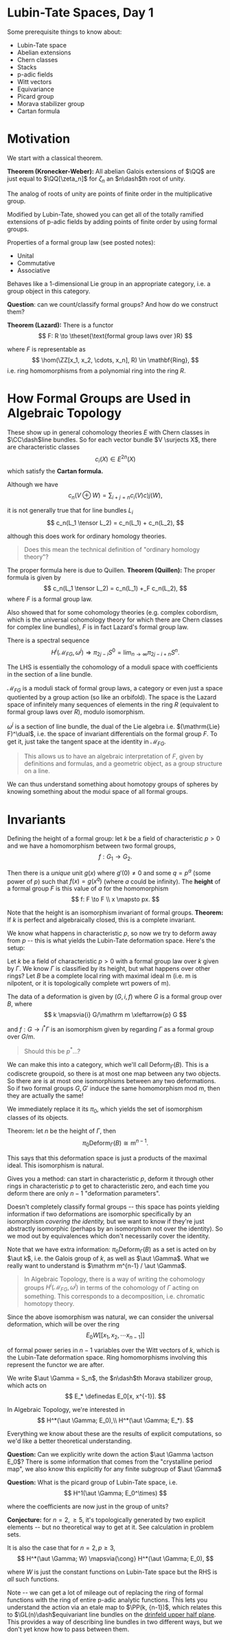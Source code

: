 # Lubin-Tate Spaces, Day 1

Some prerequisite things to know about:
- Lubin-Tate space
- Abelian extensions 
- Chern classes
- Stacks
- p-adic fields
- Witt vectors
- Equivariance
- Picard group
- Morava stabilizer group
- Cartan formula

# Motivation

We start with a classical theorem.

**Theorem (Kronecker-Weber):**  All abelian Galois extensions of $\QQ$ are just equal to $\QQ[\zeta_n]$ for $\zeta_n$ an $n\dash$th root of unity.

The analog of roots of unity are points of finite order in the multiplicative group.

Modified by Lubin-Tate, showed you can get all of the totally ramified extensions of p-adic fields by adding points of finite order by using formal groups.

Properties of a formal group law (see posted notes):
- Unital
- Commutative
- Associative

Behaves like a 1-dimensional Lie group in an appropriate category, i.e. a group object in this category.

**Question**: can we count/classify formal groups? And how do we construct them?

**Theorem (Lazard):** There is a functor
$$
F: R \to \theset{\text{formal group laws over }R}
$$

where $F$ is representable as 
$$
\hom(\ZZ[x_1, x_2, \cdots, x_n], R) \in \mathbf{Ring},
$$ 
i.e. ring homomorphisms from a polynomial ring into the ring $R$.

# How Formal Groups are Used in Algebraic Topology

These show up in general cohomology theories $E$ with Chern classes in $\CC\dash$line bundles. So for each vector bundle $V \surjects X$, there are characteristic classes 
$$
c_i(X) \in E^{2n}(X)
$$ 
which satisfy the **Cartan formula.**

Although we have 
$$
c_n(V \oplus W) = \sum_{i+j=n} c_i(V)c)j(W),
$$

it is not generally true that for line bundles $L_i$
$$
c_n(L_1 \tensor L_2) = c_n(L_1) + c_n(L_2),
$$

although this does work for ordinary homology theories.
> Does this mean the technical definition of "ordinary homology theory"?

The proper formula here is due to Quillen. **Theorem (Quillen):** The proper formula is given by
$$
c_n(L_1 \tensor L_2) = c_n(L_1) +_F c_n(L_2),
$$
where $F$ is a formal group law.

Also showed that for some cohomology theories (e.g. complex cobordism, which is the universal cohomology theory for which there are Chern classes for complex line bundles), $F$ is in fact Lazard's formal group law.

There is a spectral sequence
$$
H^i(\mathcal M_{FG}, \omega^j) \Rightarrow \pi_{2j-i}S^0 = \lim_{n\to\infty}\pi_{2j-i+n}S^n.
$$

The LHS is essentially the cohomology of a moduli space with coefficients in the section of a line bundle.

$\mathcal M_{FG}$ is a moduli stack of formal group laws, a category or even just a space quotiented by a group action (so like an orbifold). The space is the Lazard space of infinitely many sequences of elements in the ring $R$ (equivalent to formal group laws over $R$), modulo isomorphism.

$\omega^j$ is a section of line bundle, the dual of the Lie algebra i.e. $(\mathrm{Lie} F)^\dual$, i.e. the space of invariant differentials on the formal group $F$. To get it, just take the tangent space at the identity in $\mathcal M_{FG}$.
> This allows us to have an algebraic interpretation of $F$, given by definitions and formulas, and a geometric object, as a group structure on a line.

We can thus understand something about homotopy groups of spheres by knowing something about the modui space of all formal groups.

# Invariants
Defining the height of a formal group: let $k$ be a field of characteristic $p>0$ and we have a homomorphism between two formal groups,
$$
f: G_1 \to G_2.
$$

Then there is a *unique* unit $g(x)$ where $g'(0)\neq 0$ and some $q = p^a$ (some power of $p$) such that $f(x) = g(x^q)$ (where $a$ could be infinity). The **height** of a formal group $F$ is this value of $a$ for the homomorphism
$$
f: F \to F \\
x \mapsto px.
$$

Note that the height is an isomorphism invariant of formal groups. **Theorem:** If $k$ is perfect and algebraically closed, this is a complete invariant.

We know what happens in characteristic $p$, so now we try to deform away from $p$ -- this is what yields the Lubin-Tate deformation space. Here's the setup:

Let $k$ be a field of characteristic $p>0$ with a formal group law over $k$ given by $\Gamma$. We know $\Gamma$ is classified by its height, but what happens over other rings? Let $B$ be a complete local ring with maximal ideal $\mathrm m$ (i.e. $\mathrm m$ is nilpotent, or it is topologically complete wrt powers of $\mathrm m$).

The data of a deformation is given by $(G, i, f)$ where $G$ is a formal group over $B$, where
$$
k \mapsvia{i} G/\mathrm m \xleftarrow{p} G
$$

and $f: G \to i^* \Gamma$ is an isomorphism given by regarding $\Gamma$ as a formal group over $G/\mathrm m$.
> Should this be $p^*$...?

We can make this into a category, which we'll call $\mathrm{Deform}_\Gamma (B)$. This is a codiscrete groupoid, so there is at most one map between any two objects. So there are is at most one isomorphisms between any two deformations. So if two formal groups $G, G'$ induce the same homomorphism mod $\mathrm m$, then they are actually the same!

We immediately replace it its $\pi_0$, which yields the set of isomorphism classes of its objects.

Theorem: let $n$ be the height of $\Gamma$, then
$$
\pi_0 \mathrm{Deform}_\Gamma(B) \cong \mathrm m ^{n-1}.
$$

This says that this deformation space is just a products of the maximal ideal. This isomorphism is natural.

Gives you a method: can start in characteristic $p$, deform it through other rings in characteristic $p$ to get to characteristic zero, and each time you deform there are only $n-1$ "deformation parameters".

Doesn't completely classify formal groups -- this space has points yielding information if two deformations are isomorphic specifically by an isomorphism *covering the identity,* but we want to know if they're just abstractly isomorphic (perhaps by an isomorphism not over the identity). So we mod out by equivalences which don't necessarily cover the identity.

Note that we have extra information: $\pi_0 \mathrm{Deform}_\Gamma(B)$ as a set is acted on by $\aut k$, i.e. the Galois group of $k$, as well as $\aut \Gamma$. What we really want to understand is $\mathrm m^{n-1} / \aut \Gamma$.

> In Algebraic Topology, there is a way of writing the cohomology groups $H^i(\mathcal M_{FG}, \omega^j)$ in terms of the cohomology of $\Gamma$ acting on something. This corresponds to a decomposition, i.e. chromatic homotopy theory.

Since the above isomorphism was natural, we can consider the universal deformation, which will be over the ring
$$
E_0 W[[x_1, x_2, \cdots x_{n-1}]]
$$

of formal power series in $n-1$ variables over the Witt vectors of $k$, which is the Lubin-Tate deformation space. Ring homomorphisms involving this represent the functor we are after.

We write $\aut \Gamma = S_n$, the $n\dash$th Morava stabilizer group, which acts on
$$
E_* \definedas E_0[x, x^{-1}].
$$

In Algebraic Topology, we're interested in
$$
H^*(\aut \Gamma; E_0),\\
H^*(\aut \Gamma; E_*).
$$

Everything we know about these are the results of explicit computations, so we'd like a better theoretical understanding. 

**Question:** Can we explicitly write down the action $\aut \Gamma \actson E_0$? There is some information that comes from the "crystalline period map", we also know this explicitly for any finite subgroup of $\aut \Gamma$

**Question:** What is the picard group of Lubin-Tate space, i.e.
$$
H^1(\aut \Gamma; E_0^\times)
$$

where the coefficients are now just in the group of units? 

**Conjecture:** for $n=2, \geq 5$, it's topologically generated by two explicit elements -- but no theoretical way to get at it. See calculation in problem sets.

It is also the case that for $n=2, p\geq 3$,
$$
H^*(\aut \Gamma; W) \mapsvia{\cong} H^*(\aut \Gamma; E_0),
$$

where $W$ is just the constant functions on Lubin-Tate space but the RHS is *all* such functions.

Note -- we can get a lot of mileage out of replacing the ring of formal functions with the ring of entire p-adic analytic functions. This lets you understand the action via an etale map to $\PP(k, {n-1})$, which relates this to $\GL(n)\dash$equivariant line bundles on the [drinfeld upper half plane](https://en.wikipedia.org/wiki/Drinfeld_upper_half_plane). This provides a way of describing line bundles in two different ways, but we don't yet know how to pass between them.